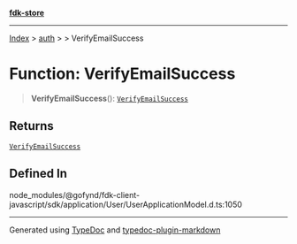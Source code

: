 [**fdk-store**](../../../README.md)
***

[Index](../../../API.md) > [auth](../../README.md) > [<internal>](../README.md) > VerifyEmailSuccess

# Function: VerifyEmailSuccess

> **VerifyEmailSuccess**(): [`VerifyEmailSuccess`](../type-aliases/type-alias.VerifyEmailSuccess.md)

## Returns

[`VerifyEmailSuccess`](../type-aliases/type-alias.VerifyEmailSuccess.md)

## Defined In

node\_modules/@gofynd/fdk-client-javascript/sdk/application/User/UserApplicationModel.d.ts:1050

***
Generated using [TypeDoc](https://typedoc.org/) and [typedoc-plugin-markdown](https://www.npmjs.com/package/typedoc-plugin-markdown)
